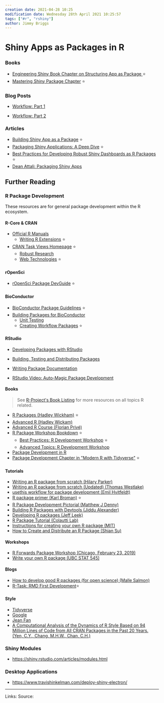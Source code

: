 ```yaml
---
creation date: 2021-04-28 10:25
modification date: Wednesday 28th April 2021 10:25:57
tags: ["#r", "rshiny"]
author: Jimmy Briggs
---
```


# Shiny Apps as Packages in R

### Books

- [Engineering Shiny Book Chapter on Structuring App as Package ](https://engineering-shiny.org/structure.html#shiny-app-as-a-package) ⭐
- [Mastering Shiny Package Chapter](https://mastering-shiny.org/scaling-packaging.html) ⭐


### Blog Posts

- [Workflow: Part 1](https://rtask.thinkr.fr/blog/building-big-shiny-apps-a-workflow-1/)

- [Workflow: Part 2](https://rtask.thinkr.fr/blog/building-big-shiny-apps-a-workflow-2/)


### Articles

- [Building Shiny App as a Package](https://rtask.thinkr.fr/building-a-shiny-app-as-a-package/) ⭐
- [Packaging Shiny Applications: A Deep Dive](https://www.mango-solutions.com/packaging-shiny-applications-a-deep-dive/) ⭐
- [Best Practices for Developing Robust Shiny Dashboards as R Packages](https://www.inwt-statistics.com/read-blog/best-practice-development-of-robust-shiny-dashboards-as-r-packages.html) ⭐
- [Dean Attali: Packaging Shiny Apps](https://deanattali.com/2015/04/21/r-package-shiny-app/)

## Further Reading

### R Package Development

These resources are for general package development within the R ecosystem. 

#### R-Core & CRAN

- [Official R Manuals](https://cran.r-project.org/manuals.html)
	- [Writing R Extensions](https://cran.r-project.org/doc/manuals/R-exts.html) ⭐
- [CRAN Task Views Homepage](https://cran.r-project.org/web/views/#:~:text=CRAN%20Task%20Views.%20CRAN%20task%20views%20aim%20to,can%20be%20automatically%20installed%20using%20the%20ctv%20package.) ⭐
	- [Robust Research](https://cran.r-project.org/web/views/ReproducibleResearch.html)
	- [Web Technologies](https://cran.r-project.org/web/views/WebTechnologies.html) ⭐


#### rOpenSci

- [rOpenSci Package DevGuide](https://devguide.ropensci.org/) ⭐

#### BioConductor

- [BioConductor Package Guidelines](https://www.bioconductor.org/developers/package-guidelines/) ⭐
- [Building Packages for BioConductor](https://www.bioconductor.org/developers/how-to/buildingPackagesForBioc/)
	- [Unit Testing](https://bioconductor.org/developers/how-to/unitTesting-guidelines/)
	- [Creating Workflow Packages](https://www.bioconductor.org/developers/how-to/workflows/) ⭐

#### RStudio

- [Developing Packages with RStudio](https://support.rstudio.com/hc/en-us/articles/200486488-Developing-Packages-with-RStudio)
- [Building, Testing and Distributing Packages]( https://support.rstudio.com/hc/en-us/articles/200486508-Building-Testing-and-Distributing-Packages)
- [Writing Package Documentation](https://support.rstudio.com/hc/en-us/articles/200532317-Writing-Package-Documentation)

- [RStudio Video: Auto-Magic Package Development](https://rstudio.com/resources/rstudioconf-2020/auto-magic-package-development/)


#### Books

> See [R-Project's Book Listing](https://www.r-project.org/doc/bib/R-books.html) for more resources on all topics R related.

- [R Packages (Hadley Wickham)](http://r-pkgs.had.co.nz/) ⭐
- [Advanced R (Hadley Wickam)](https://adv-r.hadley.nz/)
- [Advanced R Course (Florian Privé)](https://privefl.github.io/advr38book/)
- [R Package Workshop Bookdown](https://combine-australia.github.io/r-pkg-dev/) ⭐
	- [Best Practices: R Development Workshop](https://combine-australia.github.io/r-pkg-dev/good-practices-and-advice.html) ⭐
	- [Advanced Topics: R Development Workshop](https://combine-australia.github.io/r-pkg-dev/advanced-topics.html)
- [Package Development in R](https://iqss.github.io/dss-rbuild/)
- [Package Development Chapter in "Modern R with Tidyverse"](https://b-rodrigues.github.io/modern_R/package-development.html) ⭐


#### Tutorials

- [Writing an R package from scratch (Hilary Parker)]( https://hilaryparker.com/2014/04/29/writing-an-r-package-from-scratch/)
- [Writing an R package from scratch (Updated) (Thomas Westlake)](https://r-mageddon.netlify.com/post/writing-an-r-package-from-scratch/)
- [usethis workflow for package development (Emil Hvitfeldt)](https://www.hvitfeldt.me/blog/usethis-workflow-for-package-development/)
- [R package primer (Karl Broman)](https://kbroman.org/pkg_primer/) ⭐
- [R Package Development Pictorial (Matthew J Denny)](http://www.mjdenny.com/R_Package_Pictorial.html)
- [Building R Packages with Devtools (Jiddu Alexander)](http://www.jiddualexander.com/blog/r-package-building/)
- [Developing R packages (Jeff Leek)](https://github.com/jtleek/rpackages)
- [R Package Tutorial (Colautti Lab)](https://colauttilab.github.io/RCrashCourse/Package_tutorial.html)
- [Instructions for creating your own R package (MIT)](http://web.mit.edu/insong/www/pdf/rpackage_instructions.pdf)
- [How to Create and Distribute an R Package (Shian Su)](https://medium.com/@shiansu/how-to-create-and-distribute-an-r-package-a296217435dc)

#### Workshops

- [R Forwards Package Workshop (Chicago, February 23, 2019)](https://github.com/forwards/workshops/tree/master/Chicago2019)
- [Write your own R package (UBC STAT 545)](http://stat545.com/packages00_index.html)

#### Blogs

- [How to develop good R packages (for open science) (Malle Salmon)](https://masalmon.eu/2017/12/11/goodrpackages/)
- [R-Task: RMD First Development](https://rtask.thinkr.fr/when-development-starts-with-documentation/)⭐


#### Style

- [Tidyverse](https://style.tidyverse.org/)
- [Google](https://google.github.io/styleguide/Rguide.html)
- [Jean Fan](https://jef.works/R-style-guide/)
- [A Computational Analysis of the Dynamics of R Style Based on 94 Million Lines of Code from All CRAN Packages in the Past 20 Years. (Yen, C.Y., Chang, M.H.W., Chan, C.H.)](https://github.com/chainsawriot/rstyle)



### Shiny Modules
- <https://shiny.rstudio.com/articles/modules.html>


### Desktop Applications

- <https://www.travishinkelman.com/deploy-shiny-electron/>

***
Links: 
Source:

